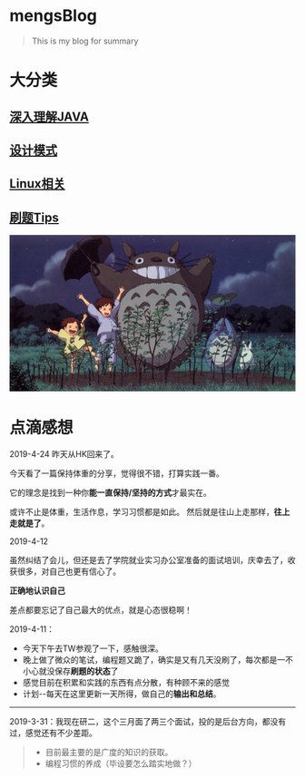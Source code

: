 # mengsBlog
> This is my blog for summary

# 大分类

## [深入理解JAVA](AboutJava.md)

## [设计模式](DesignPattern.md)

## [Linux相关](AboutLinux.md)

## [刷题Tips](Algorithm.md)

![Be happy~](pictures/happy.jpg)

# 点滴感想
2019-4-24
昨天从HK回来了。

今天看了一篇保持体重的分享，觉得很不错，打算实践一番。

它的理念是找到一种你**能一直保持/坚持的方式**才最实在。

或许不止是体重，生活作息，学习习惯都是如此。
然后就是往山上走那样，**往上走就是了**。

2019-4-12

虽然纠结了会儿，但还是去了学院就业实习办公室准备的面试培训，庆幸去了，收获很多，对自己也更有信心了。

**正确地认识自己**

差点都要忘记了自己最大的优点，就是心态很稳啊！

2019-4-11：
- 今天下午去TW参观了一下，感触很深。
- 晚上做了微众的笔试，编程题又跪了，确实是又有几天没刷了，每次都是一不小心就没保存**刷题的状态**了
- 感觉目前在积累和实践的东西有点分散，有种顾不来的感觉
- 计划--每天在这里更新一天所得，做自己的**输出和总结**。

------------------------------
2019-3-31：我现在研二，这个三月面了两三个面试，投的是后台方向，都没有过，感觉还有不少差距。


>- 目前最主要的是广度的知识的获取。
>- 编程习惯的养成（毕设要怎么踏实地做？）



